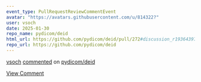 ```yaml
---
event_type: PullRequestReviewCommentEvent
avatar: "https://avatars.githubusercontent.com/u/814322?"
user: vsoch
date: 2025-01-30
repo_name: pydicom/deid
html_url: https://github.com/pydicom/deid/pull/272#discussion_r1936439796
repo_url: https://github.com/pydicom/deid
---
```


<a href='https://github.com/vsoch' target='_blank'>vsoch</a> <a href='https://github.com/pydicom/deid/pull/272#discussion_r1936439796' target='_blank'>commented</a> on <a href='https://github.com/pydicom/deid' target='_blank'>pydicom/deid</a>

<a href='https://github.com/pydicom/deid/pull/272#discussion_r1936439796' target='_blank'>View Comment</a>